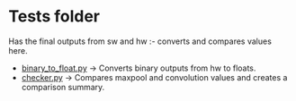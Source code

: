 # Tests folder
 Has the final outputs from sw and hw :- converts and compares values here.
- [binary_to_float.py](binary_to_float.py) -> Converts binary outputs from hw to floats.
- [checker.py](checker.py) -> Compares maxpool and convolution values and creates a comparison summary.